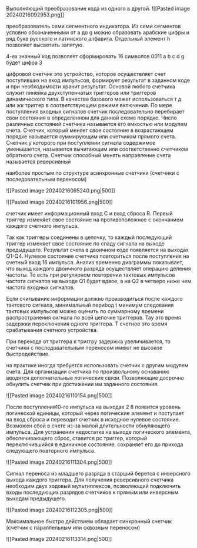 Выполняющий преобразование кода из одного в другой. 
![[Pasted image 20240216092953.png]]

преобразователь семи сегментного индикатора. 
Из семи сегментов условно обозначенными от a до g
можно образовать арабские цифры и ряд букв русского и латинского алфавита. Отдельный элемент h позволяет высветить запятую. 

4-ех значный код позволяет сформировать 16 символов
0011 a b c d g будет цифра 3 


цифровой счетчик это устройство, которое осуществляет счет поступивших на вход импульсов, формирует результат в заданном коде и при необходимости хранит результат.
Основой любого счетчика служит линейка двухступенчатых триггеров или триггеров динамического типа. В качестве базового может использоваться т д или жк триггер в соответствующем режиме включения. По мере поступления входных сигналов счетчик последовательно перебирает свои состояния в определенном для данной схеме порядке.
Число различных состояний счетчика называется его емкостью или модулем счета.
Счетчик, который меняет свое состояние в возрастающем порядке называется суммирующим или счетчиком прямого счета. 
Счетчик у которого при поступлении сигнала содержимое уменьшается, называется вычитающим или соответственно счетчиком обратного счета.
Счетчик способный менять направление счета называется реверсивный

наиболее простым по структуре асинхронные счетчики (счетчики с последовательным переносом)

![[Pasted image 20240216095240.png|500]]

![[Pasted image 20240216101956.png|500]]

счетчик имеет информационный вход C и вход сброса R.
Первый триггер изменяет свое состояние на противоположное с окончанием каждого счетного импульса. 

Так как триггеры соединены в цепочку, то каждый последующий триггер изменяет свое состояние по спаду сигнала на выходе предыдущего. Результат счета в двоичном коде появляется на выходах Q1-Q4. Нулевое состояние счетчика повториться после поступления на счетный вход 16 импульса. Анализ временно диаграммы показывает, что выход каждого двоичного разряда осуществляет операцию деления частоты. То есть при регулярном повторении тактовых импульсов частота сигналов на выходе Q1 будет вдвое, а на Q2 в четверо ниже чем частота входных сигналов. 

Если считывание информации должно производиться после каждого тактового сигнала, минимальный периbод t минимум следования тактовых импульсов можно оценить по суммарному времени распространения сигнала по всей цепочке триггеров. 
Тау это время задержки переключения одного триггера.
Т счетное это время срабатывания счетного устройства.

При переходе от триггера к триггру задержка увеличивается, то счетчики с последовательным переносом имеют не высокое быстродействие. 

на практике иногда требуется использовать счетчик с другим модулем счета. Для организации счетчика по произвольному основанию вводятся дополнительные логические связи. Позволяющие досрочно обнулить счетчик при достижении им заданного состояния. 


![[Pasted image 20240216110154.png|500]]

После поступления10-го импульса на выходах 2 8 появится уровень логической единицы, который через логические элемент и поступает на вход сброса и переводит счетчик в исходное нулевое состояние. Возможен сбой в счете из-за малой длительности обнуляющего импульса. Для устранения недостатка на выходе логического элемента, обеспечивающего сброс, ставится рс триггер, который переключившийся в единичное состояние, сохраняет его до прихода следующего повторного импульса. 

![[Pasted image 20240216111304.png|500]]

Сигнал переноса из младшего разряда в старший берется с инверсного выхода каждого триггера.
Для получения реверсивного счетчика необходим двух ходовый мультиплексов, позволяющий подключить входы последующих разрядов счетчиков к прямым или инверсным выходам предыдущего. 

![[Pasted image 20240216112305.png|500]]

Максимальное быстро действием обладает синхронный счетчик (счетчик с параллельным или сквозным переносом)

![[Pasted image 20240216113314.png|500]]